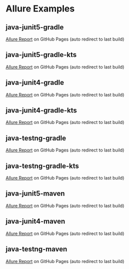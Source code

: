 # Allure Examples

## java-junit5-gradle
[Allure Report](https://simple-elf.github.io/allure-examples/java-junit5-gradle/) on GitHub Pages (auto redirect to last build)

## java-junit5-gradle-kts
[Allure Report](https://simple-elf.github.io/allure-examples/java-junit5-gradle-kts/) on GitHub Pages (auto redirect to last build)

## java-junit4-gradle
[Allure Report](https://simple-elf.github.io/allure-examples/java-junit4-gradle/) on GitHub Pages (auto redirect to last build)

## java-junit4-gradle-kts
[Allure Report](https://simple-elf.github.io/allure-examples/java-junit4-gradle-kts/) on GitHub Pages (auto redirect to last build)

## java-testng-gradle
[Allure Report](https://simple-elf.github.io/allure-examples/java-testng-gradle/) on GitHub Pages (auto redirect to last build)

## java-testng-gradle-kts
[Allure Report](https://simple-elf.github.io/allure-examples/java-testng-gradle-kts/) on GitHub Pages (auto redirect to last build)

## java-junit5-maven
[Allure Report](https://simple-elf.github.io/allure-examples/java-junit5-maven/) on GitHub Pages (auto redirect to last build)

## java-junit4-maven
[Allure Report](https://simple-elf.github.io/allure-examples/java-junit4-maven/) on GitHub Pages (auto redirect to last build)

## java-testng-maven
[Allure Report](https://simple-elf.github.io/allure-examples/java-testng-maven/) on GitHub Pages (auto redirect to last build)


